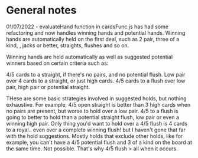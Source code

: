 # General notes

01/07/2022 - evaluateHand function in cardsFunc.js has had some refactoring and now
handles winning hands and potential hands.
Winning hands are automatically held on the first deal, such as 2 pair, three of a kind,
, jacks or better, straights, flushes and so on.

Winning hands are held automatically as well as suggested potential winners based
on certain criteria such as:

4/5 cards to a straight, if there's no pairs, and no potential flush.
Low pair over 4 cards to a straight, or just high cards.
4/5 cards to a flush over low pair, high pair or potential straight.

THese are some basic strategies involved in suggested holds, but nothing exhaustive.
For example, 4/5 open straight is better than 3 high cards when no pairs are present, 
but worse to hold over a low pair. 
4/5 to a flush is going to better to hold than a potential straight flush, low pair
or even a winning high pair. Only thing you'd want to hold over a 4/5 flush is 
4 cards to a royal.. even over a complete winning flush! but I haven't gone
that far with the hold suggestions.
Mostly holds that exclude other holds, like for example, you can't have a 4/5
potential flush and 3 of a kind on the board at the same time. Not possible. That's
why 4/5 flush > all when it occurs.

